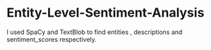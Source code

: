 # Entity-Level-Sentiment-Analysis
I used SpaCy and TextBlob to find entities , descriptions and sentiment_scores respectively.

